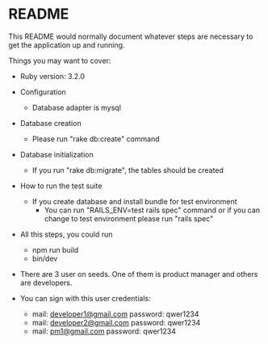 # README

This README would normally document whatever steps are necessary to get the
application up and running.

Things you may want to cover:

* Ruby version: 3.2.0


* Configuration 
    - Database adapter is mysql


* Database creation
    - Please run "rake db:create" command


* Database initialization
    - If you run "rake db:migrate", the tables should be created


* How to run the test suite
    - If you create database and install bundle for test environment
      * You can run "RAILS_ENV=test rails spec" command or if you can change to test environment please run "rails spec"


* All this steps, you could run 
    - npm run build
    - bin/dev

- There are 3 user on seeds. One of them is product manager and others are developers.


- You can sign with this user credentials:
    * mail: developer1@gmail.com password: qwer1234
    * mail: developer2@gmail.com password: qwer1234
    * mail: pm1@gmail.com password: qwer1234
